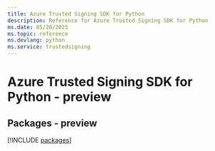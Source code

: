 ```yaml
---
title: Azure Trusted Signing SDK for Python
description: Reference for Azure Trusted Signing SDK for Python
ms.date: 05/20/2025
ms.topic: reference
ms.devlang: python
ms.service: trustedsigning
---
```

# Azure Trusted Signing SDK for Python - preview
## Packages - preview
[!INCLUDE [packages](trusted-signing-index.md)]